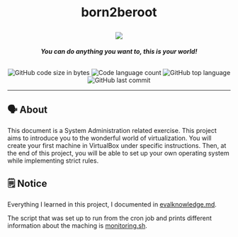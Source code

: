 <h1 align="center">
	<p>
	born2beroot
	</p>
	<img src="https://github.com/ayogun/42-project-badges/blob/main/badges/born2berootm.png">
</h1>

<p align="center">
	<b><i>You can do anything you want to, this is your world!</i></b><br><br>
</p>

<p align="center">
	<img alt="GitHub code size in bytes" src="https://img.shields.io/github/languages/code-size/aaron-22766/42_born2beroot?color=lightblue" />
	<img alt="Code language count" src="https://img.shields.io/github/languages/count/aaron-22766/42_born2beroot?color=yellow" />
	<img alt="GitHub top language" src="https://img.shields.io/github/languages/top/aaron-22766/42_born2beroot?color=blue" />
	<img alt="GitHub last commit" src="https://img.shields.io/github/last-commit/aaron-22766/42_born2beroot?color=green" />
</p>

---

## 🗣 About

This document is a System Administration related exercise. This project aims to introduce you to the wonderful world of virtualization. You will create your first machine in VirtualBox under specific instructions. Then, at the end of this project, you will be able to set up your own operating system while implementing strict rules.

## 🗒 Notice

Everything I learned in this project, I documented in [evalknowledge.md](https://github.com/aaron-22766/42_born2beroot/blob/main/evalknowledge.md).

The script that was set up to run from the cron job and prints different information about the maching is [monitoring.sh](https://github.com/aaron-22766/42_born2beroot/blob/main/monitoring.sh).
